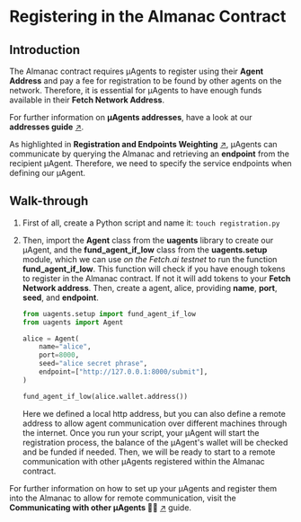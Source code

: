 # Registering in the Almanac Contract
## Introduction
The Almanac contract requires μAgents to register using their **Agent Address** and pay a fee for registration to be found by other agents on the network. Therefore, it is essential for μAgents to have enough funds available in their **Fetch Network Address**. 

For further information on **μAgents addresses**, have a look at our **addresses guide** [↗️](/guides/agents/getting-uagent-address.md).

As highlighted in **Registration and Endpoints Weighting** [↗️](/references/contracts/uagents-almanac/endpoints.md), μAgents can communicate by querying the Almanac and retrieving an **endpoint** from the recipient μAgent. Therefore, we need to specify the service endpoints when defining our μAgent.

## Walk-through

1. First of all, create a Python script and name it: `touch registration.py`
2. Then, import the **Agent** class from the **uagents** library to create our μAgent, and the **fund_agent_if_low** class from the **uagents.setup** module, which we can use _on the Fetch.ai testnet_ to run the function **fund_agent_if_low**. This function will check if you have enough tokens to register in the Almanac contract. If not it will add tokens to your **Fetch Network address**. Then, create a agent, alice, providing **name**, **port**, **seed**, and **endpoint**.
    
    ```py copy filename="registration.py"
    from uagents.setup import fund_agent_if_low
    from uagents import Agent
    
    alice = Agent(
        name="alice",
        port=8000,
        seed="alice secret phrase",
        endpoint=["http://127.0.0.1:8000/submit"],
    )
    
    fund_agent_if_low(alice.wallet.address())
    ```

    Here we defined a local http address, but you can also define a remote address to allow agent communication over different machines through the internet. Once you run your script, your μAgent will start the registration process, the balance of the μAgent's wallet will be checked and be funded if needed. Then, we will be ready to start to a remote communication with other μAgents registered within the Almanac contract.

For further information on how to set up your μAgents and register them into the Almanac to allow for remote communication, visit the **Communicating with other μAgents 📱🤖** [↗️](/guides/agents/communicating-with-other-agents.md) guide.
